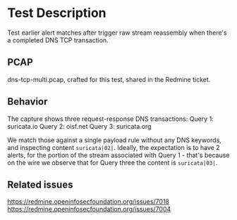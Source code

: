 # Test Description

Test earlier alert matches after trigger raw stream reassembly when there's a
completed DNS TCP transaction.

## PCAP

dns-tcp-multi.pcap, crafted for this test, shared in the Redmine ticket.

## Behavior

The capture shows three request-response DNS transactions:
Query 1: suricata.io
Query 2: oisf.net
Query 3: suricata.org

We match those against a single payload rule without any DNS keywords,
and inspecting content `suricata|02|`. Ideally, the expectation is to have 2 alerts,
for the portion of the stream associated with Query 1 - that's because on the
wire we observe that for Query three the content is `suricata|03|`.

## Related issues

https://redmine.openinfosecfoundation.org/issues/7018
https://redmine.openinfosecfoundation.org/issues/7004
